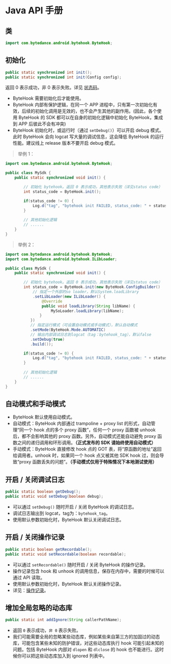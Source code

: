 # Java API 手册


## 类

```Java
import com.bytedance.android.bytehook.ByteHook;
```


## 初始化

```Java
public static synchronized int init();
public static synchronized int init(Config config);
```

返回 0 表示成功，非 0 表示失败。详见 [状态码](status_code.zh-CN.md)。

* ByteHook 需要初始化后才能使用。
* ByteHook 内部有保护逻辑，在同一个 APP 进程中，只有第一次初始化有效，后续的初始化调用是无效的，也不会产生其他的副作用。(因此，各个使用 ByteHook 的 SDK 都可以在自身的初始化逻辑中初始化 ByteHook，集成到 APP 后彼此不会有冲突)
* ByteHook 初始化时，或运行时（通过 `setDebug()`）可以开启 debug 模式。此时 ByteHook 会向 logcat 写大量的调试信息，这会降低 ByteHook 的运行性能。建议线上 release 版本不要开启 debug 模式。

> 举例 1：

```Java
import com.bytedance.android.bytehook.ByteHook;

public class MySdk {
    public static synchronized void init() {

        // 初始化 bytehook。返回 0 表示成功，其他表示失败（详见status code）
        int status_code = ByteHook.init();

        if(status_code != 0) {
            Log.d("tag", "bytehook init FAILED, status_code: " + status_code);
        }
                
        // 其他初始化逻辑
        // ......
    }
}
```

> 举例 2：

```Java
import com.bytedance.android.bytehook.ByteHook;
import com.bytedance.android.bytehook.ILibLoader;

public class MySdk {
    public static synchronized void init() {

        // 初始化 bytehook。返回 0 表示成功，其他表示失败（详见status code）
        int status_code = ByteHook.init(new ByteHook.ConfigBuilder()
            // 指定一个外部的so loader，默认System.loadLibrary
            .setLibLoader(new ILibLoader() {
                @Override
                public void loadLibrary(String libName) {
                    MySoLoader.loadLibrary(libName);
               }
           })
           // 指定运行模式（可设置自动模式或手动模式），默认自动模式
           .setMode(ByteHook.Mode.AUTOMATIC)
           // 输出内部调试日志到logcat（tag：bytehook_tag），默认false
           .setDebug(true)
           .build());

        if(status_code != 0) {
            Log.d("tag", "bytehook init FAILED, status_code: " + status_code);
        }
                
        // 其他初始化逻辑
        // ......
    }
}
```


## 自动模式和手动模式

* ByteHook 默认使用自动模式。
* 自动模式：ByteHook 内部通过 trampoline + proxy list 的形式，自动管理“同一个 hook 点的多个 proxy 函数”，任何一个 proxy 函数被 unhook 后，都不会影响其他的 proxy 函数。另外，自动模式还能自动避免 proxy 函数之间的递归调用和环形调用。**（正式发布的 SDK 请始终使用自动模式）**
* 手动模式：ByteHook 直接修改 hook 点的 GOT 表，将“原函数的地址”返回给调用者。unhook 时，如果同一个 hook 点又被其他 SDK hook 过，则会导致“proxy 函数丢失的问题”。**（手动模式仅用于特殊情况下本地测试使用）**


## 开启 / 关闭调试日志

```java
public static boolean getDebug();
public static void setDebug(boolean debug);
```

* 可以通过 `setDebug()` 随时开启 / 关闭 ByteHook 的调试日志。
* 调试日志输出到 logcat，tag为：`bytehook_tag`。
* 使用默认参数初始化时，ByteHook 默认关闭调试日志。


## 开启 / 关闭操作记录

```java
public static boolean getRecordable();
public static void setRecordable(boolean recordable);
```

* 可以通过 `setRecordable()` 随时开启 / 关闭 ByteHook 的操作记录。
* 操作记录包含 hook 和 unhook 的调用信息，保存在内存中，需要的时候可以通过 API 读取。
* 使用默认参数初始化时，ByteHook 默认关闭操作记录。
* 详见：[操作记录](records.zh-CN.md)。


## 增加全局忽略的动态库

```java
public static int addIgnore(String callerPathName);
```

* 返回 `0` 表示成功，`非 0` 表示失败。
* 我们可能需要全局的忽略某些动态库，例如某些来自第三方的加固过的动态库，可能包含某些未知的防护错误，对这些动态库执行 hook 可能引起未知的问题。包括 ByteHook 内部对 `dlopen` 和 `dlclose` 的 hook 也不能进行。这时候你可以把这些动态库加入到 ignored 列表中。
